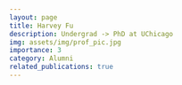 ```yaml
---
layout: page
title: Harvey Fu
description: Undergrad -> PhD at UChicago
img: assets/img/prof_pic.jpg
importance: 3
category: Alumni
related_publications: true
---
```


